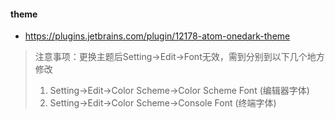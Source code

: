 #### theme
- https://plugins.jetbrains.com/plugin/12178-atom-onedark-theme
> 注意事项：更换主题后Setting->Edit->Font无效，需到分别到以下几个地方修改
> 1. Setting->Edit->Color Scheme->Color Scheme Font (编辑器字体)
> 2. Setting->Edit->Color Scheme->Console Font (终端字体)